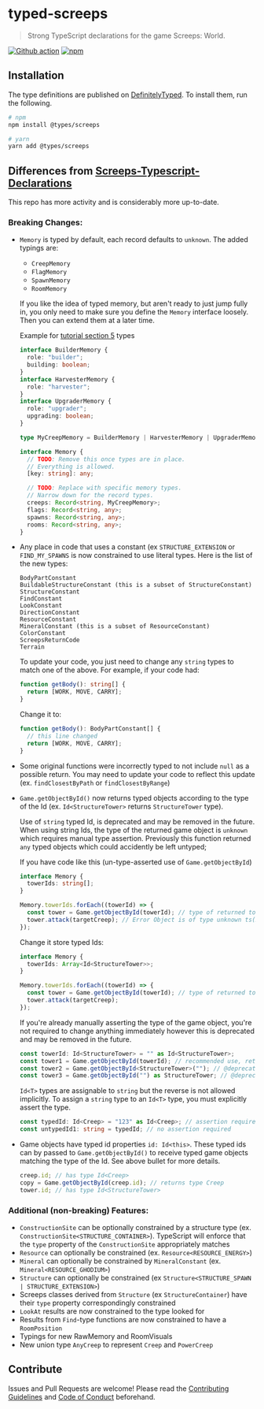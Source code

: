 # typed-screeps

> Strong TypeScript declarations for the game Screeps: World.

[![Github action](https://github.com/screepers/typed-screeps/actions/workflows/CI.yml/badge.svg)](https://github.com/screepers/typed-screeps/actions/workflows/CI.yml) [![npm](https://img.shields.io/npm/v/@types/screeps)](https://www.npmjs.com/package/@types/screeps)

## Installation

The type definitions are published on [DefinitelyTyped](https://github.com/DefinitelyTyped/DefinitelyTyped). To install them, run the following.

```bash
# npm
npm install @types/screeps

# yarn
yarn add @types/screeps
```

## Differences from **[Screeps-Typescript-Declarations](https://github.com/screepers/Screeps-Typescript-Declarations)**

This repo has more activity and is considerably more up-to-date.

### Breaking Changes:

- `Memory` is typed by default, each record defaults to `unknown`. The added typings are:

  - `CreepMemory`
  - `FlagMemory`
  - `SpawnMemory`
  - `RoomMemory`

  If you like the idea of typed memory, but aren't ready to just jump fully in, you only need to make sure you define the `Memory` interface loosely. Then you can extend them at a later time.

  Example for [tutorial section 5](https://github.com/screeps/tutorial-scripts/tree/0fc8e9d2d6fe55415d39cf1a0118297480e275f3/section5) types

  ```ts
  interface BuilderMemory {
    role: "builder";
    building: boolean;
  }
  interface HarvesterMemory {
    role: "harvester";
  }
  interface UpgraderMemory {
    role: "upgrader";
    upgrading: boolean;
  }

  type MyCreepMemory = BuilderMemory | HarvesterMemory | UpgraderMemory;

  interface Memory {
    // TODO: Remove this once types are in place.
    // Everything is allowed.
    [key: string]: any;

    // TODO: Replace with specific memory types.
    // Narrow down for the record types.
    creeps: Record<string, MyCreepMemory>;
    flags: Record<string, any>;
    spawns: Record<string, any>;
    rooms: Record<string, any>;
  }
  ```

- Any place in code that uses a constant (ex `STRUCTURE_EXTENSION` or `FIND_MY_SPAWNS` is now constrained to use literal types. Here is the list of the new types:

  ```
  BodyPartConstant
  BuildableStructureConstant (this is a subset of StructureConstant)
  StructureConstant
  FindConstant
  LookConstant
  DirectionConstant
  ResourceConstant
  MineralConstant (this is a subset of ResourceConstant)
  ColorConstant
  ScreepsReturnCode
  Terrain
  ```

  To update your code, you just need to change any `string` types to match one of the above. For example, if your code had:

  ```ts
  function getBody(): string[] {
    return [WORK, MOVE, CARRY];
  }
  ```

  Change it to:

  ```ts
  function getBody(): BodyPartConstant[] {
    // this line changed
    return [WORK, MOVE, CARRY];
  }
  ```

- Some original functions were incorrectly typed to not include `null` as a possible return. You may need to update your code to reflect this update (ex. `findClosestByPath` or `findClosestByRange`)
- `Game.getObjectById()` now returns typed objects according to the type of the Id (ex. `Id<StructureTower>` returns `StructureTower` type).

  Use of `string` typed Id, is deprecated and may be removed in the future. When using string Ids, the type of the returned game object is `unknown` which requires manual type assertion. Previously this function returned `any` typed objects which could accidently be left untyped;

  If you have code like this (un-type-asserted use of `Game.getObjectById`)

  ```ts
  interface Memory {
    towerIds: string[];
  }

  Memory.towerIds.forEach((towerId) => {
    const tower = Game.getObjectById(towerId); // type of returned tower is 'unknown' instead of 'any'
    tower.attack(targetCreep); // Error Object is of type unknown ts(2571)
  });
  ```

  Change it store typed Ids:

  ```ts
  interface Memory {
    towerIds: Array<Id<StructureTower>>;
  }

  Memory.towerIds.forEach((towerId) => {
    const tower = Game.getObjectById(towerId); // type of returned tower is StructureTower
    tower.attack(targetCreep);
  });
  ```

  If you're already manually asserting the type of the game object, you're not required to change anything immediately however this is deprecated and may be removed in the future.

  ```ts
  const towerId: Id<StructureTower> = "" as Id<StructureTower>;
  const tower1 = Game.getObjectById(towerId); // recommended use, returns StructureTower type
  const tower2 = Game.getObjectById<StructureTower>(""); // @deprecated returns StructureTower type
  const tower3 = Game.getObjectById("") as StructureTower; // @deprecated returns StructureTower type
  ```

  `Id<T>` types are assignable to `string` but the reverse is not allowed implicitly. To assign a `string` type to an `Id<T>` type, you must explicitly assert the type.

  ```ts
  const typedId: Id<Creep> = "123" as Id<Creep>; // assertion required
  const untypedId1: string = typedId; // no assertion required
  ```

- Game objects have typed id properties `id: Id<this>`. These typed ids can by passed to `Game.getObjectById()` to receive typed game objects matching the type of the Id. See above bullet for more details.

  ```ts
  creep.id; // has type Id<Creep>
  copy = Game.getObjectById(creep.id); // returns type Creep
  tower.id; // has type Id<StructureTower>
  ```

### Additional (non-breaking) Features:

- `ConstructionSite` can be optionally constrained by a structure type (ex. `ConstructionSite<STRUCTURE_CONTAINER>`). TypeScript will enforce that the `type` property of the `ConstructionSite` appropriately matches
- `Resource` can optionally be constrained (ex. `Resource<RESOURCE_ENERGY>`)
- `Mineral` can optionally be constrained by `MineralConstant` (ex. `Mineral<RESOURCE_GHODIUM>`)
- `Structure` can optionally be constrained (ex `Structure<STRUCTURE_SPAWN | STRUCTURE_EXTENSION>`)
- Screeps classes derived from `Structure` (ex `StructureContainer`) have their `type` property correspondingly constrained
- `LookAt` results are now constrained to the type looked for
- Results from `Find`-type functions are now constrained to have a `RoomPosition`
- Typings for new RawMemory and RoomVisuals
- New union type `AnyCreep` to represent `Creep` and `PowerCreep`

## Contribute

Issues and Pull Requests are welcome! Please read the [Contributing Guidelines](CONTRIBUTING.md) and [Code of Conduct](CODE_OF_CONDUCT.md) beforehand.
